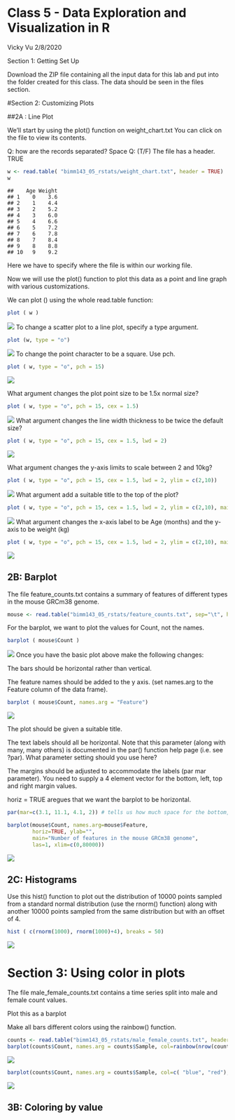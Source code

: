 Class 5 - Data Exploration and Visualization in R
================
Vicky Vu
2/8/2020

Section 1: Getting Set Up

Download the ZIP file containing all the input data for this lab and put
into the folder created for this class. The data should be seen in the
files section.

\#Section 2: Customizing Plots

\#\#2A : Line Plot

We’ll start by using the plot() function on weight\_chart.txt You can
click on the file to view its contents.

Q: how are the records separated? Space Q: (T/F) The file has a header.
TRUE

``` r
w <- read.table( "bimm143_05_rstats/weight_chart.txt", header = TRUE)
w
```

    ##    Age Weight
    ## 1    0    3.6
    ## 2    1    4.4
    ## 3    2    5.2
    ## 4    3    6.0
    ## 5    4    6.6
    ## 6    5    7.2
    ## 7    6    7.8
    ## 8    7    8.4
    ## 9    8    8.8
    ## 10   9    9.2

Here we have to specify where the file is within our working file.

Now we will use the plot() function to plot this data as a point and
line graph with various customizations.

We can plot () using the whole read.table function:

``` r
plot ( w )
```

![](Class05-RMarkdown-_files/figure-gfm/unnamed-chunk-2-1.png)<!-- -->
To change a scatter plot to a line plot, specify a type argument.

``` r
plot (w, type = "o")
```

![](Class05-RMarkdown-_files/figure-gfm/unnamed-chunk-3-1.png)<!-- -->
To change the point character to be a square. Use pch.

``` r
plot ( w, type = "o", pch = 15)
```

![](Class05-RMarkdown-_files/figure-gfm/unnamed-chunk-4-1.png)<!-- -->

What argument changes the plot point size to be 1.5x normal size?

``` r
plot ( w, type = "o", pch = 15, cex = 1.5)
```

![](Class05-RMarkdown-_files/figure-gfm/unnamed-chunk-5-1.png)<!-- -->
What argument changes the line width thickness to be twice the default
size?

``` r
plot ( w, type = "o", pch = 15, cex = 1.5, lwd = 2)
```

![](Class05-RMarkdown-_files/figure-gfm/unnamed-chunk-6-1.png)<!-- -->

What argument changes the y-axis limits to scale between 2 and 10kg?

``` r
plot ( w, type = "o", pch = 15, cex = 1.5, lwd = 2, ylim = c(2,10))
```

![](Class05-RMarkdown-_files/figure-gfm/unnamed-chunk-7-1.png)<!-- -->
What argument add a suitable title to the top of the
plot?

``` r
plot ( w, type = "o", pch = 15, cex = 1.5, lwd = 2, ylim = c(2,10), main = "Age V. Weight")
```

![](Class05-RMarkdown-_files/figure-gfm/unnamed-chunk-8-1.png)<!-- -->
What argument changes the x-axis label to be Age (months) and the y-
axis to be weight
(kg)

``` r
plot ( w, type = "o", pch = 15, cex = 1.5, lwd = 2, ylim = c(2,10), main = "Age V. Weight", xlab = "Age (months)", ylab = "Weight (kg)")
```

![](Class05-RMarkdown-_files/figure-gfm/unnamed-chunk-9-1.png)<!-- -->

## 2B: Barplot

The file feature\_counts.txt contains a summary of features of different
types in the mouse GRCm38
genome.

``` r
mouse <- read.table("bimm143_05_rstats/feature_counts.txt", sep="\t", header=TRUE)
```

For the barplot, we want to plot the values for Count, not the names.

``` r
barplot ( mouse$Count )
```

![](Class05-RMarkdown-_files/figure-gfm/unnamed-chunk-11-1.png)<!-- -->
Once you have the basic plot above make the following changes:

The bars should be horizontal rather than vertical.

The feature names should be added to the y axis. (set names.arg to the
Feature column of the data frame).

``` r
barplot ( mouse$Count, names.arg = "Feature")
```

![](Class05-RMarkdown-_files/figure-gfm/unnamed-chunk-12-1.png)<!-- -->

The plot should be given a suitable title.

The text labels should all be horizontal. Note that this parameter
(along with many, many others) is documented in the par() function help
page (i.e. see ?par). What parameter setting should you use here?

The margins should be adjusted to accommodate the labels (par mar
parameter). You need to supply a 4 element vector for the bottom, left,
top and right margin values.

horiz = TRUE aregues that we want the barplot to be
horizontal.

``` r
par(mar=c(3.1, 11.1, 4.1, 2)) # tells us how much space for the bottom, left, top, right

barplot(mouse$Count, names.arg=mouse$Feature, 
        horiz=TRUE, ylab="", 
        main="Number of features in the mouse GRCm38 genome", 
        las=1, xlim=c(0,80000))
```

![](Class05-RMarkdown-_files/figure-gfm/unnamed-chunk-13-1.png)<!-- -->

## 2C: Histograms

Use this hist() function to plot out the distribution of 10000 points
sampled from a standard normal distribution (use the rnorm() function)
along with another 10000 points sampled from the same distribution but
with an offset of 4.

``` r
hist ( c(rnorm(1000), rnorm(1000)+4), breaks = 50)
```

![](Class05-RMarkdown-_files/figure-gfm/unnamed-chunk-14-1.png)<!-- -->

# Section 3: Using color in plots

The file male\_female\_counts.txt contains a time series split into male
and female count values.

Plot this as a barplot

Make all bars different colors using the rainbow()
function.

``` r
counts <- read.table("bimm143_05_rstats/male_female_counts.txt", header=TRUE, sep="\t")
barplot(counts$Count, names.arg = counts$Sample, col=rainbow(nrow(counts)))
```

![](Class05-RMarkdown-_files/figure-gfm/unnamed-chunk-15-1.png)<!-- -->

``` r
barplot(counts$Count, names.arg = counts$Sample, col=c( "blue", "red"), ylab = "Counts")
```

![](Class05-RMarkdown-_files/figure-gfm/unnamed-chunk-16-1.png)<!-- -->

## 3B: Coloring by value
